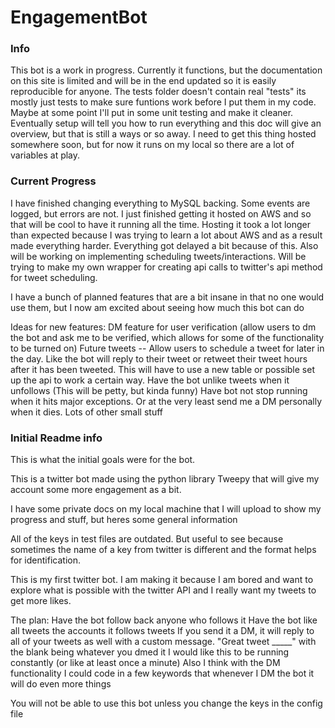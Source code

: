 # EngagementBot

### Info
This bot is a work in progress. Currently it functions, but the documentation on this site is limited and will be in the end updated so it is easily reproducible for anyone. 
The tests folder doesn't contain real "tests" its mostly just tests to make sure funtions work before I put them in my code. Maybe at some point I'll put in some unit testing and make it cleaner.
Eventually setup will tell you how to run everything and this doc will give an overview, but that is still a ways or so away. I need to get this thing hosted somewhere soon, but for now it runs on my local so there are a lot of variables at play.


### Current Progress
I have finished changing everything to MySQL backing. Some events are logged, but errors are not. I just finished getting it hosted on AWS and so that will be cool to have it running all the time.
Hosting it took a lot longer than expected because I was trying to learn a lot about AWS and as a result made everything harder. Everything got delayed a bit because of this.
Also will be working on implementing scheduling tweets/interactions. Will be trying to make my own wrapper for creating api calls to twitter's api method for tweet scheduling. 


I have a bunch of planned features that are a bit insane in that no one would use them, but I now am excited about seeing how much this bot can do

Ideas for new features:
DM feature for user verification (allow users to dm the bot and ask me to be verified, which allows for some of the functionality to be turned on)
Future tweets -- Allow users to schedule a tweet for later in the day. Like the bot will reply to their tweet or retweet their tweet hours after it has been tweeted. This will have to use a new table or possible set up the api to work a certain way.
Have the bot unlike tweets when it unfollows (This will be petty, but kinda funny)
Have bot not stop running when it hits major exceptions. Or at the very least send me a DM personally when it dies. 
Lots of other small stuff



### Initial Readme info
This is what the initial goals were for the bot.

This is a twitter bot made using the python library Tweepy that will give my account some more engagement as a bit.

I have some private docs on my local machine that I will upload to show my progress and stuff, but heres some general information

All of the keys in test files are outdated. But useful to see because sometimes the name of a key from twitter is different and the format helps for identification.

This is my first twitter bot. I am making it because I am bored and want to explore what is possible with the twitter API and I really want my tweets to get more likes.


The plan:
Have the bot follow back anyone who follows it
Have the bot like all tweets the accounts it follows tweets
If you send it a DM, it will reply to all of your tweets as well with a custom message. "Great tweet _____" with the blank being whatever you dmed it
I would like this to be running constantly (or like at least once a minute)
Also I think with the DM functionality I could code in a few keywords that whenever I DM the bot it will do even more things



You will not be able to use this bot unless you change the keys in the config file
